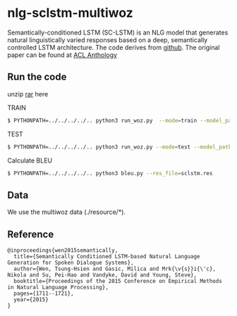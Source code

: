# nlg-sclstm-multiwoz

Semantically-conditioned LSTM (SC-LSTM) is an NLG model that generates natural linguistically varied responses based on a deep, semantically controlled LSTM architecture. The code derives from [github](https://github.com/andy194673/nlg-sclstm-multiwoz). The original paper can be found at [ACL Anthology](https://aclweb.org/anthology/papers/D/D15/D15-1199/)

## Run the code

unzip [rar](https://drive.google.com/open?id=1dOmyVEWKTLEB4D8IuZj1H7qtu1Xmb18u) here

TRAIN
```bash
$ PYTHONPATH=../../../../.. python3 run_woz.py  --mode=train --model_path=sclstm.pt --n_layer=1 --lr=0.005 > sclstm.log
```

TEST

```bash
$ PYTHONPATH=../../../../.. python3 run_woz.py --mode=test --model_path=sclstm.pt --n_layer=1 --beam_size=10 > sclstm.res
```

Calculate BLEU

```bash
$ PYTHONPATH=../../../../.. python3 bleu.py --res_file=sclstm.res
```

## Data

We use the multiwoz data (./resource/\*).

## Reference

```
@inproceedings{wen2015semantically,
  title={Semantically Conditioned LSTM-based Natural Language Generation for Spoken Dialogue Systems},
  author={Wen, Tsung-Hsien and Gasic, Milica and Mrk{\v{s}}i{\'c}, Nikola and Su, Pei-Hao and Vandyke, David and Young, Steve},
  booktitle={Proceedings of the 2015 Conference on Empirical Methods in Natural Language Processing},
  pages={1711--1721},
  year={2015}
}
```
